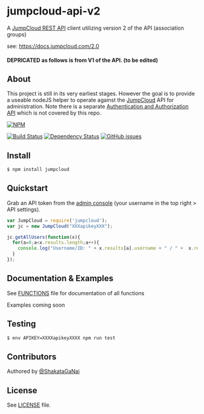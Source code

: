 # jumpcloud-api-v2
A [JumpCloud REST API](https://github.com/TheJumpCloud/JumpCloudAPI) client utilizing version 2 of the API (association groups)

see: https://docs.jumpcloud.com/2.0

#### DEPRICATED as follows is from V1 of the API.  (to be edited)
## About
This project is still in its very earliest stages. However the goal is to provide a useable nodeJS helper to operate against the [JumpCloud](https://jumpcloud.com/) API for administration. Note there is a separate [Authentication and Authorization API](http://support.jumpcloud.com/knowledgebase/articles/455570) which is not covered by this repo.

[![NPM](https://nodei.co/npm/jumpcloud.png?compact=true)](https://nodei.co/npm/jumpcloud/)

[![Build Status](https://travis-ci.org/trueaccord/jumpcloud-node.svg?branch=master)](https://travis-ci.org/trueaccord/jumpcloud-node)
[![Dependency Status](https://david-dm.org/trueaccord/jumpcloud-node.svg)](https://david-dm.org/trueaccord/jumpcloud-node)
[![GitHub issues](https://img.shields.io/github/issues/trueaccord/jumpcloud-node.svg)](https://github.com/trueaccord/jumpcloud-node/issues)

## Install
```bash
$ npm install jumpcloud
```

## Quickstart

Grab an API token from the [admin console](https://console.jumpcloud.com/#/) (your username in the top right > API settings).

```js
var JumpCloud = require('jumpcloud');
var jc = new JumpCloud("XXXapikeyXXX");

jc.getAllUsers(function(x){
  for(a=0;a<x.results.length;a++){
    console.log("Username/ID: " + x.results[a].username + " / " +  x.results[a]._id);
  }
});
```

## Documentation & Examples
See [FUNCTIONS](FUNCTIONS.md) file for documentation of all functions

Examples coming soon

## Testing
```bash
$ env APIKEY=XXXXapikeyXXXX npm run test
```

## Contributors
Authored by [@ShakataGaNai](https://github.com/shakataganai)

## License
See [LICENSE](LICENSE) file.
